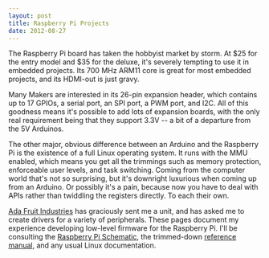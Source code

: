 ```yaml
---
layout: post
title: Raspberry Pi Projects
date: 2012-08-27
---
```


The Raspberry Pi board has taken the hobbyist market by storm.  At $25 for
the entry model and $35 for the deluxe, it's severely tempting to use it in
embedded projects.  Its 700 MHz ARM11 core is great for most embedded
projects, and its HDMI-out is just gravy.

Many Makers are interested in its 26-pin expansion header, which contains
up to 17 GPIOs, a serial port, an SPI port, a PWM port, and I2C.  All of
this goodness means it's possible to add lots of expansion boards, with the
only real requirement being that they support 3.3V -- a bit of a departure
from  the 5V Arduinos.

The other major, obvious difference between an Arduino and the Raspberry Pi
is the existence of a full Linux operating system.  It runs with the MMU
enabled, which means you get all the trimmings such as memory protection,
enforceable user levels, and task switching.  Coming from the computer
world that's not so surprising, but it's downright luxurious when coming up
from an Arduino.  Or possibly it's a pain, because now you have to deal
with APIs rather than twiddling the registers directly.  To each their own.

[Ada Fruit Industries](http://adafruit.com/) has graciously sent me a unit,
and has asked me to create drivers for a variety of peripherals.  These
pages document my experience developing low-level firmware for the
Raspberry Pi.  I'll be consulting the [Raspberry Pi
Schematic](http://www.raspberrypi.org/wp-content/uploads/2012/04/Raspberry-Pi-Schematics-R1.0.pdf),
the trimmed-down [reference
manual](http://www.raspberrypi.org/wp-content/uploads/2012/02/BCM2835-ARM-Peripherals.pdf),
and any usual Linux documentation.
